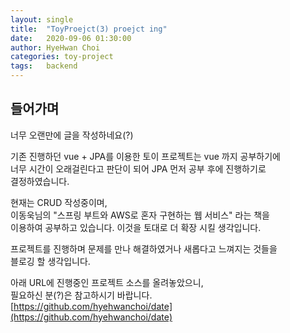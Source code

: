 ```yaml
---
layout: single
title:  "ToyProejct(3) proejct ing"
date:   2020-09-06 01:30:00
author: HyeHwan Choi
categories: toy-project
tags:   backend
---
```


## 들어가며
너무 오랜만에 글을 작성하네요(?)    

기존 진행하던 vue + JPA를 이용한 토이 프로젝트는 vue 까지 공부하기에  
너무 시간이 오래걸린다고 판단이 되어 JPA 먼저 공부 후에 진행하기로  
결정하였습니다.    

현재는 CRUD 작성중이며,  
이동욱님의 "스프링 부트와 AWS로 혼자 구현하는 웹 서비스" 라는 책을  
이용하여 공부하고 있습니다. 이것을 토대로 더 확장 시킬 생각입니다.    

프로젝트를 진행하며 문제를 만나 해결하였거나 새롭다고 느껴지는 것들을  
블로깅 할 생각입니다.    

아래 URL에 진행중인 프로젝트 소스를 올려놓았으니,  
필요하신 분(?)은 참고하시기 바랍니다.  
[https://github.com/hyehwanchoi/date](https://github.com/hyehwanchoi/date)